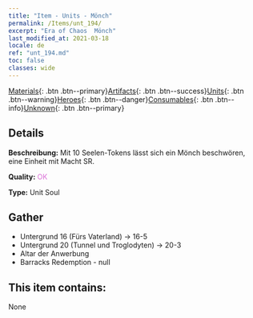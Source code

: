 ```yaml
---
title: "Item - Units - Mönch"
permalink: /Items/unt_194/
excerpt: "Era of Chaos  Mönch"
last_modified_at: 2021-03-18
locale: de
ref: "unt_194.md"
toc: false
classes: wide
---
```

 [Materials](/de/Items/){: .btn .btn--primary}[Artifacts](/de/Items/Artifacts/){: .btn .btn--success}[Units](/de/Items/Units/){: .btn .btn--warning}[Heroes](/de/Items/Heroes/){: .btn .btn--danger}[Consumables](/de/Items/Consumables/){: .btn .btn--info}[Unknown](/de/Items/Unknown/){: .btn .btn--primary}

## Details
 **Beschreibung:** Mit 10 Seelen-Tokens lässt sich ein Mönch beschwören, eine Einheit mit Macht SR.

 **Quality:** <span style="color: #DA70D6">OK</span>

 **Type:** Unit Soul

## Gather

*    Untergrund 16 (Fürs Vaterland) -> 16-5 
*    Untergrund 20 (Tunnel und Troglodyten) -> 20-3 
*    Altar der Anwerbung 
*    Barracks Redemption - null 

## This item contains:

  None

